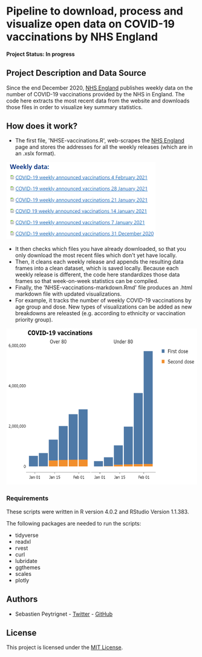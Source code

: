 # Pipeline to download, process and visualize open data on COVID-19 vaccinations by NHS England

#### Project Status: In progress

## Project Description and Data Source

Since the end December 2020, [NHS England](https://www.england.nhs.uk/statistics/statistical-work-areas/covid-19-vaccinations/) publishes weekly data on the number of COVID-19 vaccinations provided by the NHS in England. The code here extracts the most recent data from the website and downloads those files in order to visualize key summary statistics.

## How does it work?

- The first file, 'NHSE-vaccinations.R', web-scrapes the [NHS England](https://www.england.nhs.uk/statistics/statistical-work-areas/covid-19-vaccinations/) page and stores the addresses for all the weekly releases (which are in an .xslx format).

<img src="weeklydata.PNG" width="395" height="204">

- It then checks which files you have already downloaded, so that you only download the most recent files which don't yet have locally.
- Then, it cleans each weekly release and appends the resulting data frames into a clean dataset, which is saved locally. Because each weekly release is different, the code here standardizes those data frames so that week-on-week statistics can be compiled.
- Finally, the 'NHSE-vaccinations-markdown.Rmd' file produces an .html markdown file with updated visualizations.
- For example, it tracks the number of weekly COVID-19 vaccinations by age group and dose. New types of visualizations can be added as new breakdowns are releasted (e.g. according to ethnicity or vaccination priority group).

<img src="exampleviz.PNG" width="627" height="413">

### Requirements

These scripts were written in R version 4.0.2 and RStudio Version 1.1.383. 

The following packages are needed to run the scripts:

- tidyverse
- readxl
- rvest
- curl
- lubridate
- ggthemes
- scales
- plotly

## Authors

* Sebastien Peytrignet - [Twitter](https://twitter.com/SebastienPeytr2) - [GitHub](https://github.com/speytrignet-thf)

## License

This project is licensed under the [MIT License](https://github.com/speytrignet-thf/NHSE-vaccinations-pipeline/blob/main/LICENSE).
